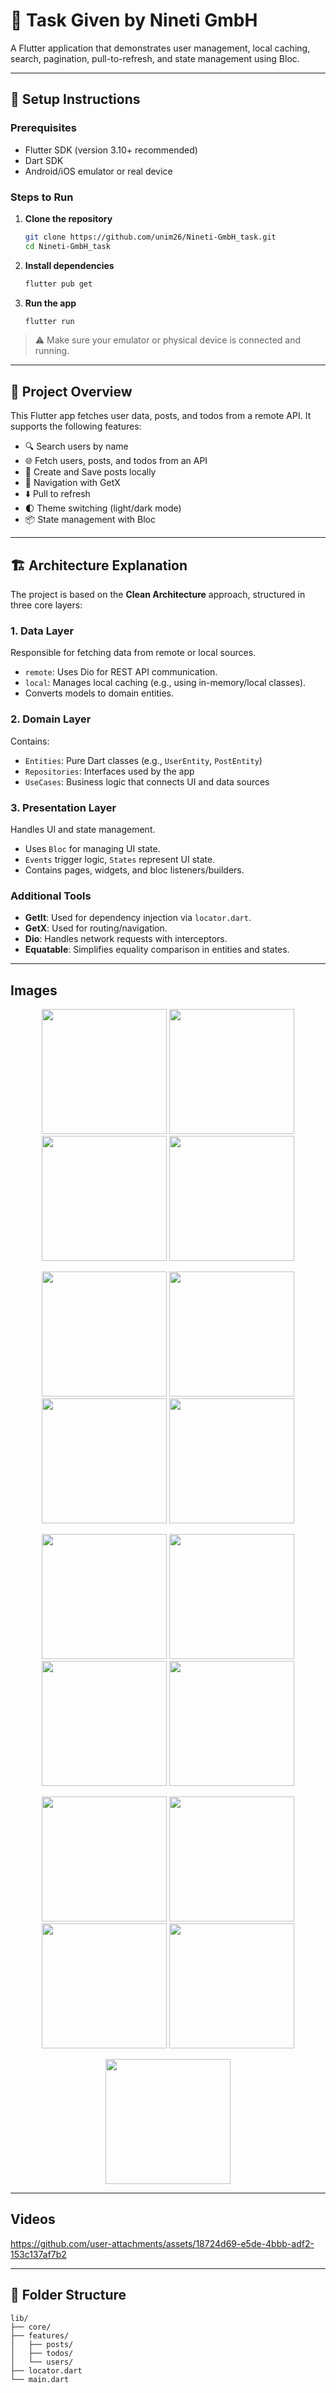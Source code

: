 
# 🧠 Task Given by Nineti GmbH

A  Flutter application that demonstrates user management, local caching, search, pagination, pull-to-refresh, and state management using Bloc.

---

## 🚀 Setup Instructions

### Prerequisites

- Flutter SDK (version 3.10+ recommended)
- Dart SDK
- Android/iOS emulator or real device

### Steps to Run

1. **Clone the repository**
   ```bash
   git clone https://github.com/unim26/Nineti-GmbH_task.git
   cd Nineti-GmbH_task
   ```

2. **Install dependencies**
   ```bash
   flutter pub get
   ```

3. **Run the app**
   ```bash
   flutter run
   ```

> ⚠️ Make sure your emulator or physical device is connected and running.

---

## 📌 Project Overview

This Flutter app fetches user data, posts, and todos from a remote API. It supports the following features:

- 🔍 Search users by name
- 🌐 Fetch users, posts, and todos from an API
- 💾 Create and  Save posts locally 
- 🧭 Navigation with GetX
- ⬇️ Pull to refresh
- 🌓 Theme switching (light/dark mode)
- 📦 State management with Bloc


---

## 🏗️ Architecture Explanation

The project is based on the **Clean Architecture** approach, structured in three core layers:

### 1. **Data Layer**
Responsible for fetching data from remote or local sources.
- `remote`: Uses Dio for REST API communication.
- `local`: Manages local caching (e.g., using in-memory/local classes).
- Converts models to domain entities.

### 2. **Domain Layer**
Contains:
- `Entities`: Pure Dart classes (e.g., `UserEntity`, `PostEntity`)
- `Repositories`: Interfaces used by the app
- `UseCases`: Business logic that connects UI and data sources

### 3. **Presentation Layer**
Handles UI and state management.
- Uses `Bloc` for managing UI state.
- `Events` trigger logic, `States` represent UI state.
- Contains pages, widgets, and bloc listeners/builders.

### Additional Tools
- **GetIt**: Used for dependency injection via `locator.dart`.
- **GetX**: Used for routing/navigation.
- **Dio**: Handles network requests with interceptors.
- **Equatable**: Simplifies equality comparison in entities and states.

---

## Images

<p align="center">
  <img src="https://github.com/user-attachments/assets/c04aab2c-aa9c-409f-89d9-ac802d3b0723" width="200"/>
  <img src="https://github.com/user-attachments/assets/d901c018-5b06-49e4-a19d-ae913c9e173f" width="200"/>
  <img src="https://github.com/user-attachments/assets/72a25b26-2c30-4967-8b4f-31db7d9a1b75" width="200"/>
  <img src="https://github.com/user-attachments/assets/aed49f21-dc57-49ae-9926-2bfa4fe54cca" width="200"/>
</p>

<p align="center">
  <img src="https://github.com/user-attachments/assets/d6695075-6f58-412a-ab62-3e86a470d158" width="200"/>
  <img src="https://github.com/user-attachments/assets/6436a271-01fd-4cff-bb37-bf7b2281f9c5" width="200"/>
  <img src="https://github.com/user-attachments/assets/9c9aa592-cf31-44cc-be8b-a4da64c5b4e8" width="200"/>
  <img src="https://github.com/user-attachments/assets/63bdd88a-55ae-408e-aa0c-cdb6ed0d8f6c" width="200"/>
</p>

<p align="center">
  <img src="https://github.com/user-attachments/assets/21530f9a-87db-42fa-9737-13e71d79646c" width="200"/>
  <img src="https://github.com/user-attachments/assets/f1ad421a-9aba-458e-b523-9b58d4e6e8aa" width="200"/>
  <img src="https://github.com/user-attachments/assets/9fe4329b-d0f6-48a7-9c93-4dc5f67754d5" width="200"/>
  <img src="https://github.com/user-attachments/assets/0f2e22fe-4bc1-4657-b9da-606ba040edd8" width="200"/>
</p>

<p align="center">
  <img src="https://github.com/user-attachments/assets/6b2b445b-6592-4cc5-a4e4-3b747f41cd79" width="200"/>
  <img src="https://github.com/user-attachments/assets/f2412375-fdb7-474b-b861-5080280044f7" width="200"/>
  <img src="https://github.com/user-attachments/assets/06863762-1cfb-45d2-bdf7-607833c1b671" width="200"/>
  <img src="https://github.com/user-attachments/assets/58932d02-068e-4382-aa49-155ca415f373" width="200"/>
</p>

<p align="center">
  <img src="https://github.com/user-attachments/assets/89f11810-8b18-48a8-a675-540b6ff184e9" width="200"/>
</p>



---

## Videos

https://github.com/user-attachments/assets/18724d69-e5de-4bbb-adf2-153c137af7b2




---


## 📁 Folder Structure






```
lib/
├── core/
├── features/
│   ├── posts/
│   ├── todos/
│   └── users/
├── locator.dart
└── main.dart
```
